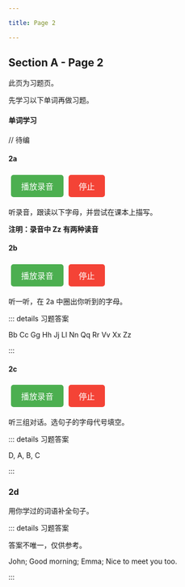 ```yaml
---

title: Page 2

---
```


## Section A - Page 2

此页为习题页。

先学习以下单词再做习题。

#### 单词学习

// 待编

#### 2a

<button style="background-color: #4CAF50; color: white; padding: 10px 20px; border: none; border-radius: 5px; cursor: pointer; margin: 5px; font-size: 16px;" onclick="window.audio = new Audio('https://www.pep.com.cn/yyszptzy/7s-01-Starter-Unit-1-Section-A-2a.mp3'); audio.play()">播放录音</button><button style="background-color: #f44336; color: white; padding: 10px 20px; border: none; border-radius: 5px; cursor: pointer; margin: 5px; font-size: 16px;" onclick="if (window.audio) { audio.pause(); audio.currentTime = 0; }">停止</button>

听录音，跟读以下字母，并尝试在课本上描写。

**注明：录音中 Zz 有两种读音**

#### 2b

<button style="background-color: #4CAF50; color: white; padding: 10px 20px; border: none; border-radius: 5px; cursor: pointer; margin: 5px; font-size: 16px;" onclick="window.audio = new Audio('https://www.pep.com.cn/yyszptzy/7s-02-Starter-Unit-1-Section-A-2b.mp3'); audio.play()">播放录音</button><button style="background-color: #f44336; color: white; padding: 10px 20px; border: none; border-radius: 5px; cursor: pointer; margin: 5px; font-size: 16px;" onclick="if (window.audio) { audio.pause(); audio.currentTime = 0; }">停止</button>

听一听，在 2a 中圈出你听到的字母。

::: details 习题答案

Bb Cc Gg Hh Jj Ll Nn Qq Rr Vv Xx Zz

:::

#### 2c

<button style="background-color: #4CAF50; color: white; padding: 10px 20px; border: none; border-radius: 5px; cursor: pointer; margin: 5px; font-size: 16px;" onclick="window.audio = new Audio('https://www.pep.com.cn/yyszptzy/7s-03-Starter-Unit-1-Section-A-2c.mp3'); audio.play()">播放录音</button><button style="background-color: #f44336; color: white; padding: 10px 20px; border: none; border-radius: 5px; cursor: pointer; margin: 5px; font-size: 16px;" onclick="if (window.audio) { audio.pause(); audio.currentTime = 0; }">停止</button>

听三组对话。选句子的字母代号填空。

::: details 习题答案

D, A, B, C

:::

### 2d

用你学过的词语补全句子。

::: details 习题答案

答案不唯一，仅供参考。

John; Good morning; Emma; Nice to meet you too.

:::
